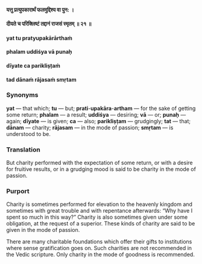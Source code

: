 #### यत्तु प्रत्युपकारार्थं फलमुद्दिश्य वा पुन: ।
#### दीयते च परिक्लिष्टं तद्दानं राजसं स्मृतम् ॥ २१ ॥

#### yat tu pratyupakārārthaṁ
#### phalam uddiśya vā punaḥ
#### dīyate ca parikliṣṭaṁ
#### tad dānaṁ rājasaṁ smṛtam

### Synonyms

**yat** — that which; **tu** — but; **prati**-**upakāra**-**artham** — for the sake of getting some return; **phalam** — a result; **uddiśya** — desiring; **vā** — or; **punaḥ** — again; **dīyate** — is given; **ca** — also; **parikliṣṭam** — grudgingly; **tat** — that; **dānam** — charity; **rājasam** — in the mode of passion; **smṛtam** — is understood to be.

### Translation

But charity performed with the expectation of some return, or with a desire for fruitive results, or in a grudging mood is said to be charity in the mode of passion.

### Purport

Charity is sometimes performed for elevation to the heavenly kingdom and sometimes with great trouble and with repentance afterwards: “Why have I spent so much in this way?” Charity is also sometimes given under some obligation, at the request of a superior. These kinds of charity are said to be given in the mode of passion.

There are many charitable foundations which offer their gifts to institutions where sense gratification goes on. Such charities are not recommended in the Vedic scripture. Only charity in the mode of goodness is recommended.